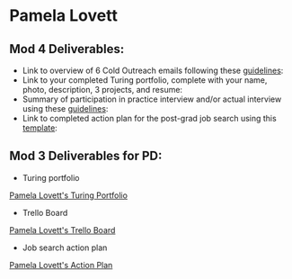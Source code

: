 # Pamela Lovett

## Mod 4 Deliverables:
* Link to overview of 6 Cold Outreach emails following these [guidelines](https://github.com/turingschool/career-development-curriculum/blob/master/module_four/cold_outreach_deliverable_guidelines.md):
* Link to your completed Turing portfolio, complete with your name, photo, description, 3 projects, and resume: 
* Summary of participation in practice interview and/or actual interview using these [guidelines](https://github.com/turingschool/career-development-curriculum/blob/master/module_four/interview_practice_reflection_guidelines.md):
* Link to completed action plan for the post-grad job search using this [template](https://github.com/turingschool/career-development-curriculum/blob/master/module_four/post_grad_plan.md):

## Mod 3 Deliverables for PD:

* Turing portfolio

[Pamela Lovett's Turing Portfolio](https://www.turing.io/alumni/pamela-lovett)

* Trello Board

[Pamela Lovett's Trello Board](https://trello.com/b/xxV70rbj/job-tracker)

* Job search action plan

[Pamela Lovett's Action Plan](https://docs.google.com/document/d/1_Qyvt0aOKVPrJOnekM4g5Mk-yZlAoNsw644s5HGmPy4/edit?usp=sharing)

